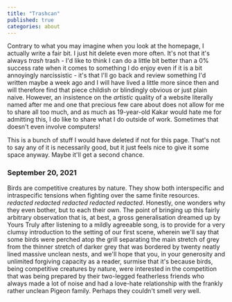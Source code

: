 ```yaml
---
title: "Trashcan"
published: true
categories: about
---
```


Contrary to what you may imagine when you look at the homepage, I actually write a fair bit. I just hit delete even more often. It's not that it's always _trash_ trash - I'd like to think I can do a little bit better than a 0% success rate when it comes to something I do enjoy even if it is a bit annoyingly narcissistic - it's that I'll go back and review something I'd written maybe a week ago and I will have lived a little more since then and will therefore find that piece childish or blindingly obvious or just plain naive. However, an insistence on the _artistic_ quality of a website literally named after me and one that precious few care about does not allow for me to share all too much, and as much as 19-year-old Kakar would hate me for admitting this, I do like to share what I do outside of work. Sometimes that doesn't even involve computers!

This is a bunch of stuff I would have deleted if not for this page. That's not to say any of it is necessarily good, but it just feels nice to give it some space anyway. Maybe it'll get a second chance. 

### September 20, 2021

Birds are competitive creatures by nature. They show both interspecific and intraspecific tensions when fighting over the same finite resources. _redacted redacted redacted redacted redacted_. Honestly, one wonders why they even bother, but to each their own. The point of bringing up this fairly arbitrary observation that is, at best, a gross generalisation dreamed up by Yours Truly after listening to a mildly agreeable song, is to provide for a very clumsy introduction to the setting of our first scene, wherein we'll say that some birds were perched atop the grill separating the main stretch of grey from the thinner stretch of darker grey that was bordered by twenty neatly lined massive unclean nests, and we'll hope that you, in your generosity and unlimited forgiving capacity as a reader, surmise that it's because birds, being competitive creatures by nature, were interested in the competition that was being prepared by their two-legged featherless friends who always made a lot of noise and had a love-hate relationship with the frankly rather unclean Pigeon family. Perhaps they couldn't smell very well.